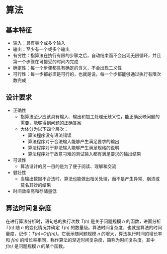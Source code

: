 # 算法

## 基本特征

- 输入：具有零个或多个输入
- 输出：至少有一个或多个输出
- 有穷性：指算法在执行有限的步骤之后，自动结束而不会出现无限循环，并且第一个步骤在可接受的时间内完成
- 确定性：每一个步骤都具有确定的含义，不会出现二义性
- 可行性：每一步都必须是可行的，也就是说，每一个步都能够通过执行有限次数完成

## 设计要求

- 正确性
  - 指算法至少应该具有输入、输出和加工处理无歧义性，能正确反映问题的需要，能够得到问题的正确答案
  - 大体分为以下四个层次：
    - 算法程序没有语法错误
    - 算法程序对于合法输入能够产生满足要求的输出
    - 算法程序对于非法输入能够产生满足规格的说明
    - 算法程序对于故意刁难的测试输入都有满足要求的输出结果
- 可读性
  - 算法设计的另一目的是为了便于阅读、理解和交流
- 健壮性
  - 当输出数据不合法时，算法也能做出相关处理，而不是产生异常、崩溃或莫名其妙的结果
- 时间效率高和存储量低

## 算法时间复杂度

在进行算法分析时，语句总的执行次数 *T(n)* 是关于问题规模 *n* 的函数，进面分析 *T(n)* 随 *n* 的变化情况并确定 *T(n)* 的数量级。算法时间复杂度，也就是算法的时间量度，记作：*T(n)=O(f(n))*。它表示随问题规模 *n* 的增大，算法执行时间的增长率和 *f(n)* 的增长率相同，称作算法的渐近时间复杂度，简称为时间复杂度。其中 *f(n)* 是问题规模 *n* 的某个函数。



